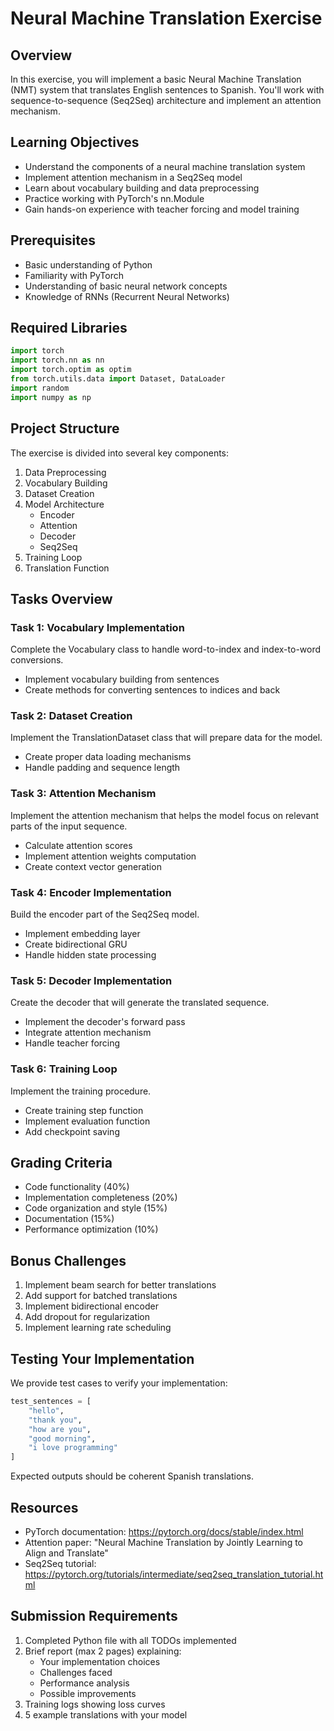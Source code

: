 # Neural Machine Translation Exercise
## Overview
In this exercise, you will implement a basic Neural Machine Translation (NMT) system that translates English sentences to Spanish. You'll work with sequence-to-sequence (Seq2Seq) architecture and implement an attention mechanism.

## Learning Objectives
- Understand the components of a neural machine translation system
- Implement attention mechanism in a Seq2Seq model
- Learn about vocabulary building and data preprocessing
- Practice working with PyTorch's nn.Module
- Gain hands-on experience with teacher forcing and model training

## Prerequisites
- Basic understanding of Python
- Familiarity with PyTorch
- Understanding of basic neural network concepts
- Knowledge of RNNs (Recurrent Neural Networks)

## Required Libraries
```python
import torch
import torch.nn as nn
import torch.optim as optim
from torch.utils.data import Dataset, DataLoader
import random
import numpy as np
```

## Project Structure
The exercise is divided into several key components:
1. Data Preprocessing
2. Vocabulary Building
3. Dataset Creation
4. Model Architecture
   - Encoder
   - Attention
   - Decoder
   - Seq2Seq
5. Training Loop
6. Translation Function

## Tasks Overview

### Task 1: Vocabulary Implementation
Complete the Vocabulary class to handle word-to-index and index-to-word conversions.
- Implement vocabulary building from sentences
- Create methods for converting sentences to indices and back

### Task 2: Dataset Creation
Implement the TranslationDataset class that will prepare data for the model.
- Create proper data loading mechanisms
- Handle padding and sequence length

### Task 3: Attention Mechanism
Implement the attention mechanism that helps the model focus on relevant parts of the input sequence.
- Calculate attention scores
- Implement attention weights computation
- Create context vector generation

### Task 4: Encoder Implementation
Build the encoder part of the Seq2Seq model.
- Implement embedding layer
- Create bidirectional GRU
- Handle hidden state processing

### Task 5: Decoder Implementation
Create the decoder that will generate the translated sequence.
- Implement the decoder's forward pass
- Integrate attention mechanism
- Handle teacher forcing

### Task 6: Training Loop
Implement the training procedure.
- Create training step function
- Implement evaluation function
- Add checkpoint saving

## Grading Criteria
- Code functionality (40%)
- Implementation completeness (20%)
- Code organization and style (15%)
- Documentation (15%)
- Performance optimization (10%)

## Bonus Challenges
1. Implement beam search for better translations
2. Add support for batched translations
3. Implement bidirectional encoder
4. Add dropout for regularization
5. Implement learning rate scheduling

## Testing Your Implementation
We provide test cases to verify your implementation:
```python
test_sentences = [
    "hello",
    "thank you",
    "how are you",
    "good morning",
    "i love programming"
]
```

Expected outputs should be coherent Spanish translations.

## Resources
- PyTorch documentation: https://pytorch.org/docs/stable/index.html
- Attention paper: "Neural Machine Translation by Jointly Learning to Align and Translate"
- Seq2Seq tutorial: https://pytorch.org/tutorials/intermediate/seq2seq_translation_tutorial.html

## Submission Requirements
1. Completed Python file with all TODOs implemented
2. Brief report (max 2 pages) explaining:
   - Your implementation choices
   - Challenges faced
   - Performance analysis
   - Possible improvements
3. Training logs showing loss curves
4. 5 example translations with your model


